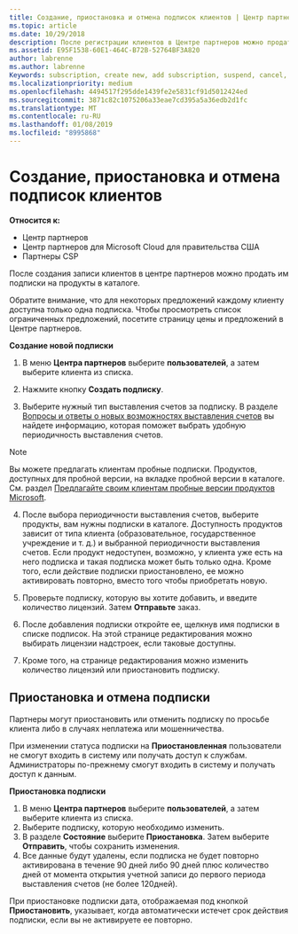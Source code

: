 ```yaml
---
title: Создание, приостановка и отмена подписок клиентов | Центр партнеров
ms.topic: article
ms.date: 10/29/2018
description: После регистрации клиентов в Центре партнеров можно продать им подписки на продукты в каталоге.
ms.assetid: E95F1538-60E1-464C-B72B-52764BF3A820
author: labrenne
ms.author: labrenne
Keywords: subscription, create new, add subscription, suspend, cancel,
ms.localizationpriority: medium
ms.openlocfilehash: 4494517f295dde1439fe2e5831cf91d5012424ed
ms.sourcegitcommit: 3871c82c1075206a33eae7cd395a5a36edb2d1fc
ms.translationtype: MT
ms.contentlocale: ru-RU
ms.lasthandoff: 01/08/2019
ms.locfileid: "8995868"
---
```

# <a name="create-suspend-or-cancel-customer-subscriptions"></a>Создание, приостановка и отмена подписок клиентов

**Относится к:**

-  Центр партнеров
-  Центр партнеров для Microsoft Cloud для правительства США
-  Партнеры CSP

После создания записи клиентов в центре партнеров можно продать им подписки на продукты в каталоге.

Обратите внимание, что для некоторых предложений каждому клиенту доступна только одна подписка. Чтобы просмотреть список ограниченных предложений, посетите страницу цены и предложений в Центре партнеров. 


**Создание новой подписки**

1. В меню **Центра партнеров** выберите **пользователей**, а затем выберите клиента из списка.

2. Нажмите кнопку **Создать подписку**.

3. Выберите нужный тип выставления счетов за подписку.  В разделе [Вопросы и ответы о новых возможностях выставления счетов](faq-about-new-billing-features.md) вы найдете информацию, которая поможет выбрать удобную периодичность выставления счетов.
 
>[!Note]
>Вы можете предлагать клиентам пробные подписки. Продуктов, доступных для пробной версии, на вкладке пробной версии в каталоге. См. раздел [Предлагайте своим клиентам пробные версии продуктов Microsoft](offer-your-customers-trials-of-microsoft-products.md).

 
4. После выбора периодичности выставления счетов, выберите продукты, вам нужны подписки в каталоге. Доступность продуктов зависит от типа клиента (образовательное, государственное учреждение и т. д.) и выбранной периодичности выставления счетов. Если продукт недоступен, возможно, у клиента уже есть на него подписка и такая подписка может быть только одна. Кроме того, если действие подписки приостановлено, ее можно активировать повторно, вместо того чтобы приобретать новую.

5. Проверьте подписку, которую вы хотите добавить, и введите количество лицензий. Затем **Отправьте** заказ.

6. После добавления подписки откройте ее, щелкнув имя подписки в списке подписок. На этой странице редактирования можно выбирать лицензии надстроек, если таковые доступны.

7. Кроме того, на странице редактирования можно изменить количество лицензий или приостановить подписку.

## <a name="suspend-or-cancel-a-subscription"></a>Приостановка и отмена подписки

Партнеры могут приостановить или отменить подписку по просьбе клиента либо в случаях неплатежа или мошенничества.

При изменении статуса подписки на **Приостановленная** пользователи не смогут входить в систему или получать доступ к службам. Администраторы по-прежнему смогут входить в систему и получать доступ к данным.

**Приостановка подписки**

1.  В меню **Центра партнеров** выберите **пользователей**, а затем выберите клиента из списка.
2.  Выберите подписку, которую необходимо изменить.
3.  В разделе **Состояние** выберите **Приостановка**. Затем выберите **Отправить**, чтобы сохранить изменения.
4.  Все данные будут удалены, если подписка не будет повторно активирована в течение 90 дней либо 90 дней плюс количество дней от момента открытия учетной записи до первого периода выставления счетов (не более 120дней).

При приостановке подписки дата, отображаемая под кнопкой **Приостановить**, указывает, когда автоматически истечет срок действия подписки, если вы не активируете ее повторно. 




 



